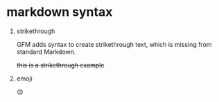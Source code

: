 markdown syntax
====================

1. strikethrough

    GFM adds syntax to create strikethrough text, which is missing from
    standard Markdown.

    ~~this is a strikethrough example~~

1. emoji

    :blush:
